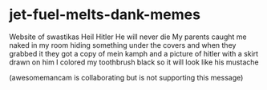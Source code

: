 # jet-fuel-melts-dank-memes

Website of swastikas
Heil Hitler
He will never die
My parents caught me naked in my room hiding something under the covers and when they grabbed it they got a copy of mein kamph and a picture of hitler with a skirt drawn on him
I colored my toothbrush black so it will look like his mustache

(awesomemancam is collaborating but is not supporting this message)
